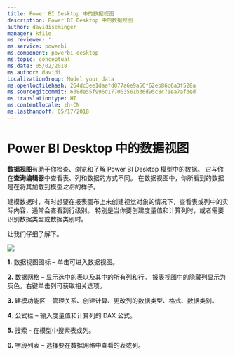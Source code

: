 ```yaml
---
title: Power BI Desktop 中的数据视图
description: Power BI Desktop 中的数据视图
author: davidiseminger
manager: kfile
ms.reviewer: ''
ms.service: powerbi
ms.component: powerbi-desktop
ms.topic: conceptual
ms.date: 05/02/2018
ms.author: davidi
LocalizationGroup: Model your data
ms.openlocfilehash: 264dc3ee1daafd077a6e9a56f62eb86c6a3f528a
ms.sourcegitcommit: 638de55f996d177063561b36d95c8c71ea7af3ed
ms.translationtype: HT
ms.contentlocale: zh-CN
ms.lasthandoff: 05/17/2018
---
```

# <a name="data-view-in-power-bi-desktop"></a>Power BI Desktop 中的数据视图
**数据视图**有助于你检查、浏览和了解 Power BI Desktop 模型中的数据。 它与你在**查询编辑器**中查看表、列和数据的方式不同。 在数据视图中，你所看到的数据是在将其加载到模型*之后*的样子。

建模数据时，有时想要在报表画布上未创建视觉对象的情况下，查看表或列中的实际内容，通常会查看到行级别。 特别是当你要创建度量值和计算列时，或者需要识别数据类型或数据类别时。

让我们仔细了解下。

![](media/desktop-data-view/dataview_fullscreen.png)

**1.** 数据视图图标 – 单击可进入数据视图。

**2.** 数据网格 – 显示选中的表以及其中的所有列和行。 报表视图中的隐藏列显示为灰色。右键单击列可获取相关选项。

**3.** 建模功能区 – 管理关系、创建计算、更改列的数据类型、格式、数据类别。

**4.** 公式栏 – 输入度量值和计算列的 DAX 公式。

**5.** 搜索 - 在模型中搜索表或列。

**6.** 字段列表 – 选择要在数据网格中查看的表或列。

